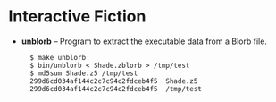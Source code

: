 Interactive Fiction
===================

* **unblorb** – Program to extract the executable data from a Blorb file.

        $ make unblorb
        $ bin/unblorb < Shade.zblorb > /tmp/test
        $ md5sum Shade.z5 /tmp/test
        299d6cd034af144c2c7c94c2fdceb4f5  Shade.z5
        299d6cd034af144c2c7c94c2fdceb4f5  /tmp/test
